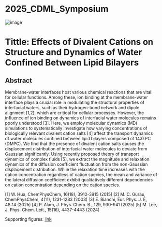 # 2025_CDML_Symposium

![image](https://github.com/user-attachments/assets/1c3d8c10-4cf1-47be-b77b-10682b5db714)

# Tittle: Effects of Divalent Cations on Structure and Dynamics of Water Confined Between Lipid Bilayers

## Abstract
Membrane-water interfaces host various chemical reactions that are vital for cellular functions. Among these, ion binding at the membrane-water interface plays a crucial role in modulating the structural properties of interfacial waters, such as their hydrogen-bond network and dipole alignment [1,2], which are critical for cellular processes. However, the influence of ion binding on dynamics of interfacial water molecules remains poorly understood [3]. Here, we employ molecular dynamics (MD) simulations to systematically investigate how varying concentrations of biologically relevant divalent cation salts [4] affect the transport dynamics of water molecules confined between lipid bilayers composed of 14:0 PC (DMPC). We find that the presence of divalent cation salts causes the displacement distribution of interfacial water molecules to deviate from Gaussian significantly. Using recently proposed theory of transport dynamics of complex fluids [5], we extract the magnitude and relaxation dynamics of the diffusion coefficient fluctuation from the non-Gaussian displacement distribution. While the relaxation time increases with the cation concentration regardless of cation species, the mean and variance of the lateral diffusion coefficient exhibit qualitatively different dependencies on cation concentration depending on the cation species.

[1] W. Hua, ChemPhysChem, 16(18), 3910-3915 (2015) 
[2] M. C. Gurau, ChemPhysChem, 4(11), 1231-1233 (2003)
[3] E. Bianchi, Eur. Phys. J. E, 48:14 (2025) 
[4] P. Alam, J. Phys. Chem. B., 129, 930-941 (2025) 
[5] M. Lee, J. Phys. Chem. Lett., 15(16), 4437-4443 (2024)

Supporting figures: [link](https://github.com/thereexist/2025_CDML_Symposium/blob/main/SI%20figure.pdf)
